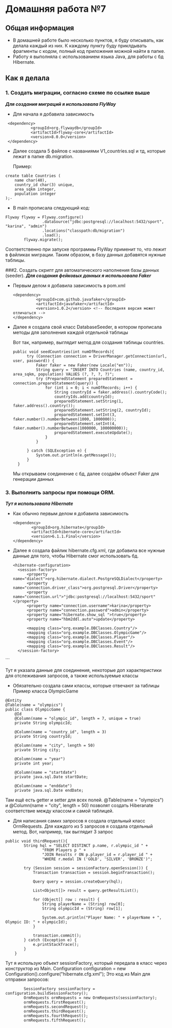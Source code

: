 # Домашняя работа №7
## Общая информация
- В домашней работе было несколько пунктов, я буду описывать, как делала каждый из них. К каждому пункту буду приклдывать фрагменты с кодом, полный код приложения можной найти в папке.
- Работу я выполняла с использованием языка Java, для работы с бд Hibernate.


## Как я делала
### 1. Создать миграции, согласно схеме по ссылке выше
***Для создания миграций я использовала FlyWay***
- Для начала я добавила зависимость
 ```
  <dependency>
            <groupId>org.flywaydb</groupId>
            <artifactId>flyway-core</artifactId>
            <version>8.0.0</version>
  </dependency>
```
- Далее создала 5 файлов с названиями V1_countries.sql и тд, которые лежат в папке db.migration.
  
  Пример:
```
create table Countries (
    name char(40),
    country_id char(3) unique,
    area_sqkm integer,
    population integer
);-
```
- В main прописала следующий код:
```
Flyway flyway = Flyway.configure()
                .dataSource("jdbc:postgresql://localhost:5432/sport", "karina", "admin")
                .locations("classpath:db/migration")
                .load();
        flyway.migrate();
```
Соответственно при запуске программы FlyWay применит то, что лежит в файликах миграции. Таким образом, в базу данных добавятся нужные таблицы.

###2. Создать скрипт для автоматического наполнения базы данных (seeder).
***Для создания фейковых данных я использовала Faker***
- Первым делом я добавила зависимость в pom.xml
  ```
  <dependency>
            <groupId>com.github.javafaker</groupId>
            <artifactId>javafaker</artifactId>
            <version>1.0.2</version> <!-- Последняя версия может отличаться -->
  </dependency>
  ```

- Далее я создала свой класс DatabaseSeeder, в котором прописала методы для заполнения каждой отдельной таблицы

  Вот так, например, выглядит метод для создания таблицы countries.
  ```
  public void seedCountries(int numOfRecords){
        try (Connection connection = DriverManager.getConnection(url, user, password)) {
            Faker faker = new Faker(new Locale("en"));
            String query = "INSERT INTO Countries (name, country_id, area_sqkm, population) VALUES (?, ?, ?, ?)";
            try (PreparedStatement preparedStatement = connection.prepareStatement(query)) {
                for (int i = 0; i < numOfRecords; i++) {
                    String countryId = faker.address().countryCode();
                    countryIds.add(countryId);
                    preparedStatement.setString(1, faker.address().country());
                    preparedStatement.setString(2, countryId);
                    preparedStatement.setInt(3, faker.number().numberBetween(1000, 1000000));
                    preparedStatement.setInt(4, faker.number().numberBetween(1000000, 100000000));
                    preparedStatement.executeUpdate();
                }
            }

        } catch (SQLException e) {
            System.out.println(e.getMessage());
        }
    }
  ```
  Мы открываем соединение с бд, далее создаём объект Faker для генерации данных

### 3. Выполнить запросы при помощи ORM.
***Тут я использовала Hibernate***
- Как обычно первым делом я добавила зависимость
    ```
    <dependency>
            <groupId>org.hibernate</groupId>
            <artifactId>hibernate-core</artifactId>
            <version>6.1.1.Final</version>
    </dependency>
    ```
- Далее я создала файлик hibernate.cfg.xml, где добавила все нужные данные для того, чтобы Hibernate смог использовать бд.
  ```
  <hibernate-configuration>
    <session-factory>
        <property name="dialect">org.hibernate.dialect.PostgreSQLDialect</property>
        <property name="connection.driver_class">org.postgresql.Driver</property>
        <property name="connection.url">"jdbc:postgresql://localhost:5432/sport"</property>
        <property name="connection.username">karina</property>
        <property name="connection.password">admin</property>
        <property name="hibernate.show_sql ">true</property>
        <property name="hbm2ddl.auto">update</property>

        <mapping class="org.example.DBClasses.Country"/>
        <mapping class="org.example.DBClasses.OlympicGame"/>
        <mapping class="org.example.DBClasses.Player"/>
        <mapping class="org.example.DBClasses.Event"/>
        <mapping class="org.example.DBClasses.Result"/>
    </session-factory>
</hibernate-configuration>
  ```
  
Тут я указала данные для соединения, некоторые доп характеристики для отслеживания запросов, а также используемые классы
- Обязательно создала сами классы, которые отвечают за таблицы
Пример класса OlympicGame

```
@Entity
@Table(name = "olympics")
public class OlympicGame {
    @Id
    @Column(name = "olympic_id", length = 7, unique = true)
    private String olympicId;

    @Column(name = "country_id", length = 3)
    private String countryId;

    @Column(name = "city", length = 50)
    private String city;

    @Column(name = "year")
    private int year;

    @Column(name = "startdate")
    private java.sql.Date startDate;

    @Column(name = "enddate")
    private java.sql.Date endDate;
```
Там ещё есть getter и setter для всех полей.
@Table(name = "olympics") и @Column(name = "city", length = 50) позволят создать Hiberanate соответствие между классом и самой таблицей.

- Для написания самих запросов я создала отдельный класс OrmRequests. Для каждого из 5 запросов я создала отдельный метод.
Вот, например, так выглядит 3 запрос
```
public void thirdRequest(){
        String hql = "SELECT DISTINCT p.name, r.olympic_id " +
                "FROM Players p " +
                "JOIN Results r ON p.player_id = r.player_id " +
                "WHERE r.medal IN ('GOLD', 'SILVER', 'BRONZE')";

        try (Session session = sessionFactory.openSession()) {
            Transaction transaction = session.beginTransaction();

            Query query = session.createQuery(hql);

            List<Object[]> result = query.getResultList();

            for (Object[] row : result) {
                String playerName = (String) row[0];
                String olympicId = (String) row[1];

                System.out.println("Player Name: " + playerName + ", Olympic ID: " + olympicId);
            }

            transaction.commit();
        } catch (Exception e) {
            e.printStackTrace();
        }
    }
```
Тут я использую объект sessionFactory, который передала в класс через конструктор из Main.
Configuration configuration = new Configuration().configure("hibernate.cfg.xml");
Это код из Main для отправки запросов:
```
        SessionFactory sessionFactory = configuration.buildSessionFactory();
        OrmRequests ormRequests = new OrmRequests(sessionFactory);
        ormRequests.firstRequest();
        ormRequests.secondRequest();
        ormRequests.thirdRequest();
        ormRequests.fourthRequest();
        ormRequests.fifthRequest();
```
